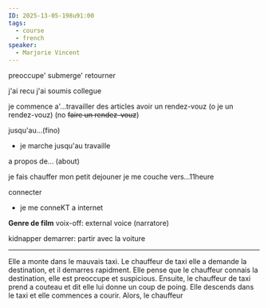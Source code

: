 ```yaml
---
ID: 2025-13-05-198u91:00
tags:
  - course
  - french
speaker:
  - Marjorie Vincent
---
```

preoccupe'
submerge'
retourner

j'ai recu
j'ai soumis
collegue

je commence a'...travailler
des articles
avoir un rendez-vouz (o je un rendez-vouz) (no ~~faire un rendez-vouz~~)

jusqu'au...(fino)
- je marche jusqu'au travaille

a propos de... (about)

je fais chauffer mon petit dejouner
je me couche vers...11heure

connecter
- je me conneKT a internet

**Genre de film**
voix-off: external voice (narratore)

kidnapper
demarrer: partir avec la voiture

---

Elle a monte dans le mauvais taxi. Le chauffeur de taxi elle a demande la destination, et il demarres rapidment. Elle pense que le chauffeur connais la destination, elle est preoccupe et suspicious.
Ensuite, le chauffeur de taxi prend a couteau et dit elle lui donne un coup de poing. Elle descends dans le taxi et elle commences a courir.
Alors, le chauffeur 
